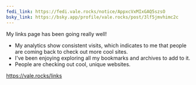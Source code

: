 ```yaml
---
fedi_link: https://fedi.vale.rocks/notice/AppxcVxMIxGAQ5szsO
bsky_link: https://bsky.app/profile/vale.rocks/post/3lf5jmvhimc2c
---
```


My links page has been going really well!

- My analytics show consistent visits, which indicates to me that people are coming back to check out more cool sites.
- I've been enjoying exploring all my bookmarks and archives to add to it.
- People are checking out cool, unique websites.

<https://vale.rocks/links>
